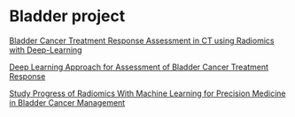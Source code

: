 # Bladder project

[Bladder Cancer Treatment Response Assessment in CT using Radiomics with Deep-Learning](https://www.nature.com/articles/s41598-017-09315-w)

[Deep Learning Approach for Assessment of Bladder Cancer Treatment Response](https://www.ncbi.nlm.nih.gov/pmc/articles/PMC6403041/)

[Study Progress of Radiomics With Machine Learning for Precision Medicine in Bladder Cancer Management](https://www.ncbi.nlm.nih.gov/pmc/articles/PMC6892826/)

